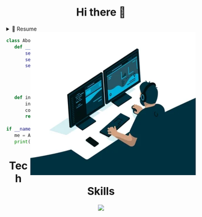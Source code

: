 <h1 align='center'>
  Hi there 👋
</h1>

<details><summary>📃 Resume</summary>Peek a boo!</details>

<picture> 
 <a href="https://media.giphy.com/media/dWesBcTLavkZuG35MI/giphy.gif" alt="Developer">
  <img src="/assets//developer.webp" align="right" width="440" height="382">
 </a>
</picture>

 ```python
class AboutMe:
    def __init__(self):
        self.name = "Emmanouil Marketos"
        self.profession = "Technical Analyst"
        self.contact_info = {
            "Email": "marketos.manolis@gmail.com",
            "LinkedIn": "https://www.linkedin.com/in/emmanouil-marketos-37056587/",
            "GitHub": "https://github.com/EM-src"
    
    def introduce(self):
        intro = f"Hi, I'm {self.name}, a {self.profession}."
        contact_details = "\n".join([f"{key}: {value}" for key, value in self.contact_info.items()])
        return f"{intro}\n\nContact Info:\n{contact_details}"

if __name__ == "__main__":
    me = AboutMe()
    print(me.introduce())
```

<h1 align='center'>
  Tech Skills
</h1>

<p align="center">
  <a href="https://skillicons.dev">
    <img src="https://skillicons.dev/icons?i=python,sklearn,pytorch,php,html,css,mysql,lua,git,vscode,figma" />
  </a>
</p>


<!-- ![](https://komarev.com/ghpvc/?username=EM-src&color=green) -->
 
